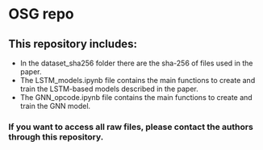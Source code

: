 # OSG repo

## This repository includes:
- In the dataset_sha256 folder there are the sha-256 of files used in the paper.
- The LSTM_models.ipynb file contains the main functions to create and train the LSTM-based models described in the paper.
- The GNN_opcode.ipynb file contains the main functions to create and train the GNN model.

### If you want to access all raw files, please contact the authors through this repository.

